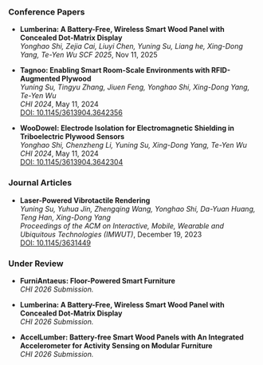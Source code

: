 
### Conference Papers

- **Lumberina: A Battery-Free, Wireless Smart Wood Panel with Concealed Dot-Matrix Display**  
  *Yonghao Shi, Zejia Cai, Liuyi Chen, Yuning Su, Liang he, Xing-Dong Yang, Te-Yen Wu*
  *SCF 2025*, Nov 11, 2025
  
- **Tagnoo: Enabling Smart Room-Scale Environments with RFID-Augmented Plywood**  
  *Yuning Su, Tingyu Zhang, Jiuen Feng, Yonghao Shi, Xing-Dong Yang, Te-Yen Wu*  
  *CHI 2024*, May 11, 2024  
  [DOI: 10.1145/3613904.3642356](https://doi.org/10.1145/3613904.3642356)

- **WooDowel: Electrode Isolation for Electromagnetic Shielding in Triboelectric Plywood Sensors**  
  *Yonghao Shi, Chenzheng Li, Yuning Su, Xing-Dong Yang, Te-Yen Wu*  
  *CHI 2024*, May 11, 2024  
  [DOI: 10.1145/3613904.3642304](https://doi.org/10.1145/3613904.3642304)

### Journal Articles

- **Laser-Powered Vibrotactile Rendering**  
  *Yuning Su, Yuhua Jin, Zhengqing Wang, Yonghao Shi, Da-Yuan Huang, Teng Han, Xing-Dong Yang*  
  *Proceedings of the ACM on Interactive, Mobile, Wearable and Ubiquitous Technologies (IMWUT)*, December 19, 2023  
  [DOI: 10.1145/3631449](https://doi.org/10.1145/3631449)

### Under Review

- **FurniAntaeus: Floor-Powered Smart Furniture**  
  *CHI 2026 Submission.*

- **Lumberina: A Battery-Free, Wireless Smart Wood Panel with Concealed Dot-Matrix Display**  
  *CHI 2026 Submission.*

- **AccelLumber: Battery-free Smart Wood Panels with An Integrated Accelerometer for Activity Sensing on Modular Furniture**  
  *CHI 2026 Submission.*
